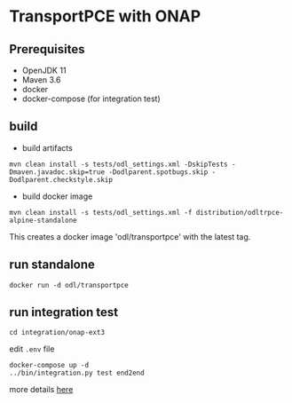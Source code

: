 # TransportPCE with ONAP

## Prerequisites

  * OpenJDK 11
  * Maven 3.6
  * docker
  * docker-compose (for integration test)

## build

 * build artifacts
```
mvn clean install -s tests/odl_settings.xml -DskipTests -Dmaven.javadoc.skip=true -Dodlparent.spotbugs.skip -Dodlparent.checkstyle.skip
```
  * build docker image
```
mvn clean install -s tests/odl_settings.xml -f distribution/odltrpce-alpine-standalone
```

This creates a docker image 'odl/transportpce' with the latest tag.

## run standalone

```
docker run -d odl/transportpce
```


## run integration test

```
cd integration/onap-ext3
```
edit ```.env``` file
```
docker-compose up -d
../bin/integration.py test end2end
```

more details [here](integration/README.md)


